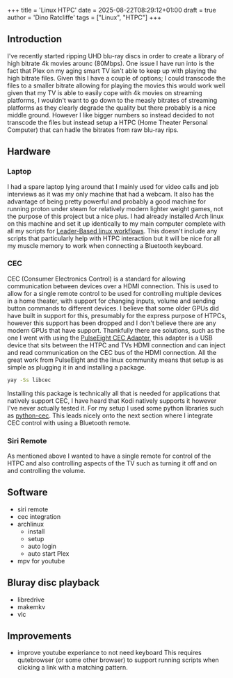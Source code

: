 +++
title = 'Linux HTPC'
date = 2025-08-22T08:29:12+01:00
draft = true
author = 'Dino Ratcliffe'
tags = ["Linux", "HTPC"]
+++

## Introduction

I've recently started ripping UHD blu-ray discs in order to create a library of high bitrate 4k movies arounc (80Mbps). One issue I have run into is the fact that Plex on my aging smart TV isn't able to keep up with playing the high bitrate files. Given this I have a couple of options; I could transcode the files to a smaller bitrate allowing for playing the movies this would work well given that my TV is able to easily cope with 4k movies on streaming platforms, I wouldn't want to go down to the measly bitrates of streaming platforms as they clearly degrade the quality but there probably is a nice middle ground. However I like bigger numbers so instead decided to not transcode the files but instead setup a HTPC (Home Theater Personal Computer) that can hadle the bitrates from raw blu-ray rips.
## Hardware

### Laptop 

I had a spare laptop lying around that I mainly used for video calls and job interviews as it was my only machine that had a webcam. It also has the advantage of being pretty powerful and probably a good machine for running proton under steam for relatively modern lighter weight games, not the purpose of this project but a nice plus. I had already installed Arch linux on this machine and set it up identically to my main computer complete with all my scripts for [Leader-Based linux workflows](/posts/leader-key-os-workflows). This doesn't include any scripts that particularly help with HTPC interaction but it will be nice for all my muscle memory to work when connecting a Bluetooth keyboard. 

### CEC

CEC (Consumer Electronics Control) is a standard for allowing communication between devices over a HDMI connection. This is used to allow for a single remote control to be used for controlling multiple devices in a home theater, with support for changing inputs, volume and sending button commands to different devices. I believe that some older GPUs did have built in support for this, presumably for the express purpose of HTPCs, however this support has been dropped and I don't believe there are any modern GPUs that have support. Thankfully there are solutions, such as the one I went with using the [PulseEight CEC Adapter](https://www.pulse-eight.com/p/104/usb-hdmi-cec-adapter), this adapter is a USB device that sits between the HTPC and TVs HDMI connection and can inject and read communication on the CEC bus of the HDMI connection. All the great work from PulseEight and the linux community means that setup is as simple as plugging it in and installing a package.

```bash {linenos=false}
yay -Ss libcec
```

Installing this package is technically all that is needed for applications that natively support CEC, I have heard that Kodi natively supports it however I've never actually tested it. For my setup I used some python libraries such as [python-cec](https://github.com/trainman419/python-cec). This leads nicely onto the next section where I integrate CEC control with using a Bluetooth remote.

### Siri Remote

As mentioned above I wanted to have a single remote for control of the HTPC and also controlling aspects of the TV such as turning it off and on and controlling the volume.

## Software

- siri remote
- cec integration
- archlinux
    - install
    - setup
    - auto login
    - auto start Plex
- mpv for youtube

## Bluray disc playback

- libredrive
- makemkv
- vlc

## Improvements

- improve youtube experiance to not need keyboard
This requires qutebrowser (or some other browser) to support running scripts when clicking a link with a matching pattern. 
